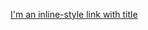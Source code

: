 [I'm an inline-style link with title](http://multikanal.dk/kea/03-animation/Produktion/startsk%C3%A6rm.html "meltman")